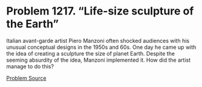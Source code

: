 # Problem 1217. “Life-size sculpture of the Earth”

Italian avant-garde artist Piero Manzoni often shocked audiences with his unusual conceptual designs in the 1950s and 60s. One day he came up with the idea of ​​creating a sculpture the size of planet Earth. Despite the seeming absurdity of the idea, Manzoni implemented it. How did the artist manage to do this?

[Problem Source](https://www.trizland.ru/tasks/5668/)